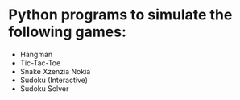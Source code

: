 # Python programs to simulate the following games:
* Hangman
* Tic-Tac-Toe
* Snake Xzenzia Nokia
* Sudoku (Interactive)
* Sudoku Solver
